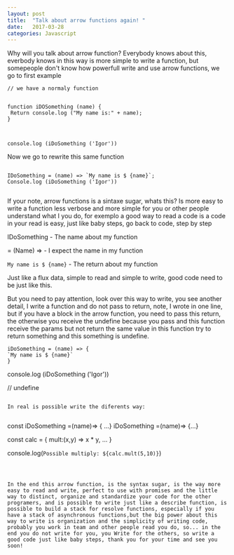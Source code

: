 ```yaml
---
layout: post
title:  "Talk about arrow functions again! "
date:   2017-03-28
categories: Javascript
---
```



Why will you talk about arrow function? Everybody knows about this, everbody knows in this way is more simple to write a function, but somepeople don't know how powerfull write and use arrow functions, we go to first example

```
// we have a normaly function


function iDOSomething (name) {
 Return console.log ("My name is:" + name);
}



console.log (iDoSomething ('Igor'))

```

Now we go to rewrite this same function


```

IDoSomething = (name) => `My name is $ {name}`;
Console.log (iDoSomething ('Igor'))


```

If your note, arrow functions is a sintaxe sugar, whats this? Is more easy to write a function less verbose and more simple for you or other people understand what I you do, for exemplo a good way to read a code
is a code in your read is easy, just like baby steps, go back to code, step by step




IDoSomething - The name about my function

= (Name) => - I expect the name in my function

`My name is $ {name}` - The return about my function


Just like a flux data, simple to read and simple to write, good code need to be just like this.


But you need to pay attention, look over this way to write, you see another detail, I write a function and do not pass to return, note, I wrote in one line, but if you have a block in the arrow function, you need to pass this return, the otherwise you receive the undefine because you pass and this function receive the params but not return the same value in this function try to return something and this something is undefine.



```
iDoSomething = (name) => {
`My name is $ {name}`
}

```
console.log (iDoSomething ('Igor'))

// undefine

```

In real is possible write the diferents way:


```
const iDoSomething =(name)=> { ...}
iDoSomething =(name)=> {...}

const calc = {
    mult:(x,y) => x * y,
    ...
 }

console.log(`Possible multiply: ${calc.mult(5,10)}`)



```



In the end this arrow function, is the syntax sugar, is the way more easy to read and write, perfect to use with promises and the little way to distinct, organize and standardize your code for the other programers, and is possible to write just like a describe function, is possible to build a stack for resolve functions, especially if you have a stack of asynchronous functions,but the big power about this way to write is organization and the simplicity of writing code, probably you work in team and other people read you do, so... in the end you do not write for you, you Write for the others, so write a good code just like baby steps, thank you for your time and see you soon! 